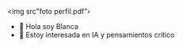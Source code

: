 <img src"foto perfil.pdf"›
- 👋 Hola soy Blanca
- 👀 Estoy interesada en IA y pensamientos crítico
  

